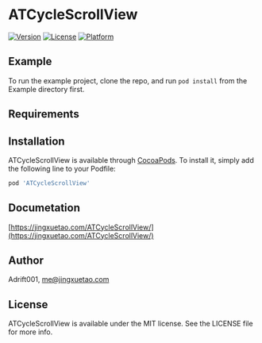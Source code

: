 # ATCycleScrollView

[![Version](https://img.shields.io/cocoapods/v/ATCycleScrollView.svg?style=flat)](https://cocoapods.org/pods/ATCycleScrollView)
[![License](https://img.shields.io/cocoapods/l/ATCycleScrollView.svg?style=flat)](https://cocoapods.org/pods/ATCycleScrollView)
[![Platform](https://img.shields.io/cocoapods/p/ATCycleScrollView.svg?style=flat)](https://cocoapods.org/pods/ATCycleScrollView)

## Example

To run the example project, clone the repo, and run `pod install` from the Example directory first.

## Requirements

## Installation

ATCycleScrollView is available through [CocoaPods](https://cocoapods.org). To install
it, simply add the following line to your Podfile:

```ruby
pod 'ATCycleScrollView'
```

## Documetation

[https://jingxuetao.com/ATCycleScrollView/](https://jingxuetao.com/ATCycleScrollView/)

## Author

Adrift001, me@jingxuetao.com

## License

ATCycleScrollView is available under the MIT license. See the LICENSE file for more info.
